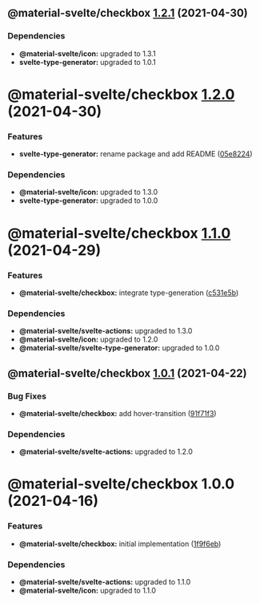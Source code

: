 ## @material-svelte/checkbox [1.2.1](https://github.com/material-svelte/material-svelte/compare/@material-svelte/checkbox@1.2.0...@material-svelte/checkbox@1.2.1) (2021-04-30)





### Dependencies

* **@material-svelte/icon:** upgraded to 1.3.1
* **svelte-type-generator:** upgraded to 1.0.1

# @material-svelte/checkbox [1.2.0](https://github.com/material-svelte/material-svelte/compare/@material-svelte/checkbox@1.1.0...@material-svelte/checkbox@1.2.0) (2021-04-30)


### Features

* **svelte-type-generator:** rename package and add README ([05e8224](https://github.com/material-svelte/material-svelte/commit/05e8224fa6b1d6ec93c6b82ccf1bf0af3f2dc042))





### Dependencies

* **@material-svelte/icon:** upgraded to 1.3.0
* **svelte-type-generator:** upgraded to 1.0.0

# @material-svelte/checkbox [1.1.0](https://github.com/material-svelte/material-svelte/compare/@material-svelte/checkbox@1.0.1...@material-svelte/checkbox@1.1.0) (2021-04-29)


### Features

* **@material-svelte/checkbox:** integrate type-generation ([c531e5b](https://github.com/material-svelte/material-svelte/commit/c531e5b1f3c8910cda59051cbe4da33b229c2039))





### Dependencies

* **@material-svelte/svelte-actions:** upgraded to 1.3.0
* **@material-svelte/icon:** upgraded to 1.2.0
* **@material-svelte/svelte-type-generator:** upgraded to 1.0.0

## @material-svelte/checkbox [1.0.1](https://github.com/material-svelte/material-svelte/compare/@material-svelte/checkbox@1.0.0...@material-svelte/checkbox@1.0.1) (2021-04-22)


### Bug Fixes

* **@material-svelte/checkbox:** add hover-transition ([91f71f3](https://github.com/material-svelte/material-svelte/commit/91f71f311b9797b3fccf6d8909f5d5a185af41d8))





### Dependencies

* **@material-svelte/svelte-actions:** upgraded to 1.2.0

# @material-svelte/checkbox 1.0.0 (2021-04-16)


### Features

* **@material-svelte/checkbox:** initial implementation ([1f9f6eb](https://github.com/material-svelte/material-svelte/commit/1f9f6eb271a33d19b2336a93af0b8235dbbf9c1f))





### Dependencies

* **@material-svelte/svelte-actions:** upgraded to 1.1.0
* **@material-svelte/icon:** upgraded to 1.1.0
